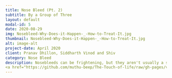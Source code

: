 ```yaml
---
title: Nose Bleed (Pt. 2)
subtitle: By a Group of Three
layout: default
modal-id: 5
date: 2020-08-29
img: Nosebleed-Why-Does-it-Happen-_-How-to-Treat-It.jpg 
thumbnail: Nosebleed-Why-Does-it-Happen-_-How-to-Treat-It.jpg 
alt: image-alt
project-date: April 2020
client: Pranav Dhillon, Siddharth Vinod and Shiv
category: Nose Bleed
description: Nosebleeds can be frightening, but they aren't usually a sign of anything serious and can often be treated at home.The medical name for a nosebleed is epistaxis. During a nosebleed, blood flows from one or both nostrils. It can be heavy or light and last from a few seconds to 15 minutes or more. To watch our video - 
<a href="https://github.com/muthu-beep/The-Touch-of-life/raw/gh-pages/videos/nosebleed_shiv_pd_siddarth.mp4">Link</a>
---
```


